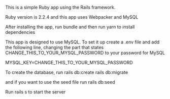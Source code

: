 This is a simple Ruby app using the Rails framework.

Ruby version is 2.2.4 and this app uses Webpacker and MySQL

After installing the app, run
  bundle
and then run
  yarn
to install dependencies

This app is designed to use MySQL. To set it up create a .env file and add the following line, changing the part that states CHANGE_THIS_TO_YOUR_MYSQL_PASSWORD to your password for MySQL

  MYSQL_KEY=CHANGE_THIS_TO_YOUR_MYSQL_PASSWORD

To create the database, run
  rails db:create
  rails db:migrate

and if you want to use the seed file run
  rails db:seed

Run
  rails s
to start the server
